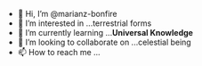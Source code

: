 - 👋 Hi, I’m @marianz-bonfire
- 👀 I’m interested in ...terrestrial forms
- 🌱 I’m currently learning ...**Universal Knowledge**
- 💞️ I’m looking to collaborate on ...celestial being
- 📫 How to reach me ...

<!---
marianz-bonfire/marianz-bonfire is a ✨ special ✨ repository because its `README.md` (this file) appears on your GitHub profile.
You can click the Preview link to take a look at your changes.
--->
